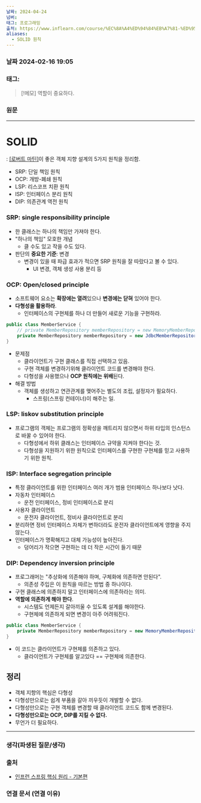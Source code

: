 ```yaml
---
날짜: 2024-04-24
넘버: 
태그: 프로그래밍
출처: https://www.inflearn.com/course/%EC%8A%A4%ED%94%84%EB%A7%81-%ED%95%B5%EC%8B%AC-%EC%9B%90%EB%A6%AC-%EA%B8%B0%EB%B3%B8%ED%8E%B8/dashboard
aliases:
  - SOLID 원칙
---
```

### 날짜  2024-02-16 19:05

### 태그:

>[!메모]
> 역할이 중요하다.

### 원문
---
# SOLID
: [[로버트 마틴]]([[클린코드]])이 좋은 객체 지향 설계의 5가지 원칙을 정리함.
- SRP: 단일 책임 원칙
- OCP: 개방-폐쇄 원칙
- LSP: 리스코프 치환 원칙
- ISP: 인터페이스 분리 원칙
- DIP: 의존관계 역전 원칙
### SRP: single responsibility principle
- 한 클래스는 하나의 책임만 가져야 한다. 
- "하나의 책임" 모호한 개념
	- 클 수도 있고 작을 수도 있다.
- 판단의 **중요한 기준**: 변경
	- 변경이 있을 때 파급 효과가 적으면 SRP 원칙을 잘 따랐다고 볼 수 있다.
		- UI 변경, 객체 생성 사용 분리 등
### OCP: Open/closed principle
- 소프트웨어 요소는 **확장에는 열려**있으나 **변경에는 닫혀** 있어야 한다.
- **다형성을 활용하라**.
	- 인터페이스의 구현체를 하나 더 만들어 새로운 기능을 구현하라.
```java
public class MemberService {
	// private MemberRepository memberRepository = new MemoryMemberRepository();
	private MemberRepository memberRepository = new JdbcMemberRepository();
}
```
- 문제점
	- 클라이언트가 구현 클래스를 직접 선택하고 있음.
	- 구현 객체를 변경하기위해 클라이언트 코드를 변경해야 한다.
	- 다형성을 사용했으나 **OCP 원칙에는 위배**된다.
- 해결 방법
	- 객체를 생성하고 연관관계를 맺어주는 별도의 조립, 설정자가 필요하다.
		- 스프링(스프링 컨테이너)이 해주는 일.
### LSP:  liskov substitution principle
- 프로그램의 객체는 프로그램의 정확성을 깨트리지 않으면서 하위 타입의 인스턴스로 바꿀 수 있어야 한다.
	- 다형성에서 하위 클래스는 인터페이스 규약을 지켜야 한다는 것.
	- 다형성을 지원하기 위한 원칙으로 인터페이스를 구현한 구현체를 믿고 사용하기 위한 원칙.
### ISP: Interface segregation principle
- 특정 클라이언트를 위한 인터페이스 여러 개가 범용 인터페이스 하나보다 낫다.
- 자동차 인터페이스
	- 운전 인터페이스, 정비 인터페이스로 분리
- 사용자 클라이언트
	- 운전자 클라이언트, 정비사 클라이언트로 분리
- 분리하면 정비 인터페이스 자체가 변하더라도 운전자 클라이언트에게 영향을 주지 않는다.
- 인터페이스가 명확해지고 대체 가능성이 높아진다.
	- 덩어리가 작으면 구현하는 데 더 작은 시간이 들기 때문
### DIP: Dependency inversion principle
- 프로그래머는 "추상화에 의존해야 하며, 구체화에 의존하면 안된다". 
	- 의존성 주입은 이 원칙을 따르는 방법 중 하나이다.
- 구현 클래스에 의존하지 말고 인터페이스에 의존하라는 의미.
- **역할에 의존하게 해야 한다**.
	- 시스템도 언제든지 갈아끼울 수 있도록 설계를 해야한다.
	- 구현체에 의존하게 되면 변경이 아주 어려워진다.
```java
public class MemberService {
	private MemberRepository memberRepository = new MemoryMemberRepository();
}
```
- 이 코드는 클라이언트가 구현체를 의존하고 있다.
	- 클라이언트가 구현체를 알고있다 == 구현체에 의존한다.
## 정리
- 객체 지향의 핵심은 다형성
- 다형성만으로는 쉽게 부품을 갈아 끼우듯이 개발할 수 없다.
- 다형성만으로는 구현 객체를 변경할 때 클라이언트 코드도 함께 변경된다.
- **다형성만으로는 OCP, DIP를 지킬 수 없다.**
- 무언가 더 필요하다.

---
### 생각(파생된 질문/생각)

### 출처
- [인프런 스프링 핵심 원리 - 기본편](https://www.inflearn.com/course/%EC%8A%A4%ED%94%84%EB%A7%81-%ED%95%B5%EC%8B%AC-%EC%9B%90%EB%A6%AC-%EA%B8%B0%EB%B3%B8%ED%8E%B8/dashboard)

### 연결 문서 (연결 이유)
